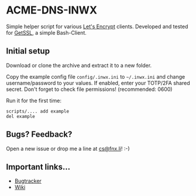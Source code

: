 # ACME-DNS-INWX
Simple helper script for various [Let's Encrypt][1] clients.
Developed and tested for [GetSSL][2], a simple Bash-Client.

## Initial setup
Download or clone the archive and extract it to a new folder.

Copy the example config file `config/.inwx.ini` to `~/.inwx.ini` and
change username/password to your values. If enabled, enter your TOTP/2FA
shared secret. Don't forget to check file permissions! (recommended: 0600)

Run it for the first time:

```
scripts/.... add example
del example
```

## Bugs? Feedback?
Open a new issue or drop me a line at cs@fnx.li! :-)

## Important links...
* [Bugtracker](https://github.com/froonix/acme-dns-inwx/issues)
* [Wiki](https://github.com/froonix/acme-dns-inwx/wiki)

[1]: https://letsencrypt.org/docs/client-options/
[2]: https://github.com/srvrco/getssl
